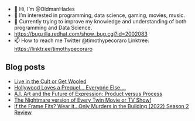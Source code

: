 - 👋 Hi, I’m @OldmanHades
- 👀 I’m interested in programming, data science, gaming, movies, music.
- 🌱 Currently trying to improve my knowledge and understanding of both programming and Data Science.
- https://bugzilla.redhat.com/show_bug.cgi?id=2002083
- 📫 How to reach me Twitter @timothypecoraro
Linktree: https://linktr.ee/timothypecoraro

## Blog posts
<!-- BLOG-POST-LIST:START -->
- [Live in the Cult or Get Wooled](https://medium.com/@timothypecoraro/live-in-the-cult-or-get-wooled-a4f6071e45bd?source=rss-5097f5c9b801------2)
- [Hollywood Loves a Prequel… Everyone Else….](https://medium.com/@timothypecoraro/hollywood-loves-a-prequel-everyone-else-9142144bde18?source=rss-5097f5c9b801------2)
- [A.I. Art and the Future of Expression: Product versus Process](https://medium.com/data-driven-fiction/a-i-art-and-the-future-of-expression-product-versus-process-e75ee799b37a?source=rss-5097f5c9b801------2)
- [The Nightmare version of Every Twin Movie or TV Show!](https://medium.com/@timothypecoraro/the-nightmare-version-of-every-twin-movie-or-tv-show-436bc411e849?source=rss-5097f5c9b801------2)
- [If the Frame Fits? Wear it…Only Murders in the Building &lpar;2022&rpar; Season 2 Review](https://medium.com/@timothypecoraro/if-the-frame-fits-wear-it-only-murders-in-the-building-2022-season-2-review-a3f17207f2a7?source=rss-5097f5c9b801------2)
<!-- BLOG-POST-LIST:END -->
